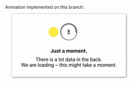 Animation implemented on this branch: 
![Alt Text](https://raw.githubusercontent.com/JudithGlaser/cov-loader/main/public/loader2.gif)
